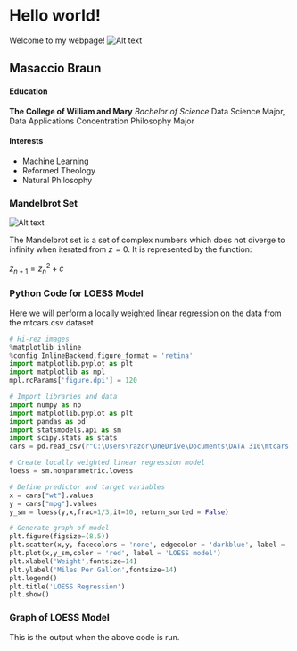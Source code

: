 # Hello world!

Welcome to my webpage!
![Alt text](https://c4.wallpaperflare.com/wallpaper/320/157/310/fractal-mandelbrot-set-wallpaper-preview.jpg)

## Masaccio Braun

#### Education
**The College of William and Mary**
*Bachelor of Science*
Data Science Major, Data Applications Concentration
Philosophy Major

#### Interests
- Machine Learning
- Reformed Theology
- Natural Philosophy

### Mandelbrot Set

![Alt text](https://wallpapercave.com/wp/BLwLejR.jpg)

The Mandelbrot set is a set of complex numbers which does not diverge to infinity when iterated from $z=0$.  It is represented by the function:

$z_{n+1}=z_{n}^2 + c$

### Python Code for LOESS Model

Here we will perform a locally weighted linear regression on the data from the mtcars.csv dataset

```Python
# Hi-rez images
%matplotlib inline
%config InlineBackend.figure_format = 'retina'
import matplotlib.pyplot as plt
import matplotlib as mpl
mpl.rcParams['figure.dpi'] = 120

# Import libraries and data
import numpy as np
import matplotlib.pyplot as plt
import pandas as pd
import statsmodels.api as sm
import scipy.stats as stats
cars = pd.read_csv(r"C:\Users\razor\OneDrive\Documents\DATA 310\mtcars.csv")

# Create locally weighted linear regression model
loess = sm.nonparametric.lowess

# Define predictor and target variables
x = cars["wt"].values
y = cars["mpg"].values
y_sm = loess(y,x,frac=1/3,it=10, return_sorted = False)

# Generate graph of model
plt.figure(figsize=(8,5))
plt.scatter(x,y, facecolors = 'none', edgecolor = 'darkblue', label = 'data')
plt.plot(x,y_sm,color = 'red', label = 'LOESS model')
plt.xlabel('Weight',fontsize=14)
plt.ylabel('Miles Per Gallon',fontsize=14)
plt.legend()
plt.title('LOESS Regression')
plt.show()
```
### Graph of LOESS Model
This is the output when the above code is run.
